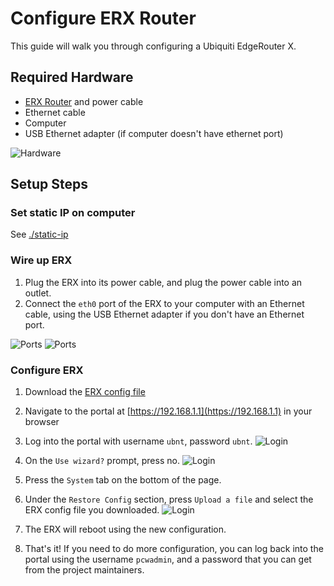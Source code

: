 # Configure ERX Router

This guide will walk you through configuring a Ubiquiti EdgeRouter X.

## Required Hardware
- [ERX Router](https://store.ui.com/collections/operator-edgemax-routers/products/edgerouter-x) and power cable
- Ethernet cable
- Computer
- USB Ethernet adapter (if computer doesn't have ethernet port)

![Hardware](/assets/images/erx/hardware.jpg)

## Setup Steps

### Set static IP on computer

See [./static-ip](./static-ip.md)

### Wire up ERX

1. Plug the ERX into its power cable, and plug the power cable into an outlet.
2. Connect the `eth0` port of the ERX to your computer with an Ethernet cable, using the USB Ethernet adapter if you don't have an Ethernet port.

![Ports](/assets/images/erx/wiring.jpeg)
![Ports](/assets/images/erx/eth0.jpeg)

### Configure ERX

1. Download the [ERX config file](/assets/configs/erx-config.tar.gz)
2. Navigate to the portal at [https://192.168.1.1](https://192.168.1.1) in your browser
3. Log into the portal with username `ubnt`, password `ubnt`.
![Login](/assets/images/erx/login.jpeg)

4. On the `Use wizard?` prompt, press no.
![Login](/assets/images/erx/wizard.jpeg)

5. Press the `System` tab on the bottom of the page.
6. Under the `Restore Config` section, press `Upload a file` and select the ERX config file you downloaded.
![Login](/assets/images/erx/system.jpeg)

7. The ERX will reboot using the new configuration.
8. That's it! If you need to do more configuration, you can log back into the portal using the username `pcwadmin`, and a password that you can get from the project maintainers.